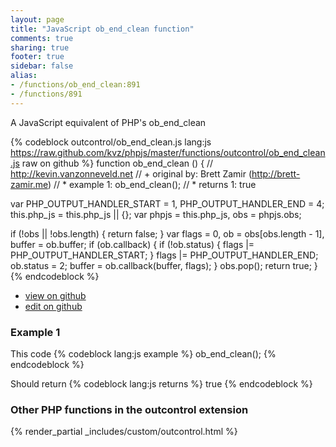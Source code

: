 ```yaml
---
layout: page
title: "JavaScript ob_end_clean function"
comments: true
sharing: true
footer: true
sidebar: false
alias:
- /functions/ob_end_clean:891
- /functions/891
---
```

<!-- Generated by Rakefile:build -->
A JavaScript equivalent of PHP's ob_end_clean

{% codeblock outcontrol/ob_end_clean.js lang:js https://raw.github.com/kvz/phpjs/master/functions/outcontrol/ob_end_clean.js raw on github %}
function ob_end_clean () {
  // http://kevin.vanzonneveld.net
  // +   original by: Brett Zamir (http://brett-zamir.me)
  // *     example 1: ob_end_clean();
  // *     returns 1: true

  var PHP_OUTPUT_HANDLER_START = 1,
    PHP_OUTPUT_HANDLER_END = 4;
  this.php_js = this.php_js || {};
  var phpjs = this.php_js,
    obs = phpjs.obs;

  if (!obs || !obs.length) {
    return false;
  }
  var flags = 0,
    ob = obs[obs.length - 1],
    buffer = ob.buffer;
  if (ob.callback) {
    if (!ob.status) {
      flags |= PHP_OUTPUT_HANDLER_START;
    }
    flags |= PHP_OUTPUT_HANDLER_END;
    ob.status = 2;
    buffer = ob.callback(buffer, flags);
  }
  obs.pop();
  return true;
}
{% endcodeblock %}

 - [view on github](https://github.com/kvz/phpjs/blob/master/functions/outcontrol/ob_end_clean.js)
 - [edit on github](https://github.com/kvz/phpjs/edit/master/functions/outcontrol/ob_end_clean.js)

### Example 1
This code
{% codeblock lang:js example %}
ob_end_clean();
{% endcodeblock %}

Should return
{% codeblock lang:js returns %}
true
{% endcodeblock %}


### Other PHP functions in the outcontrol extension
{% render_partial _includes/custom/outcontrol.html %}
